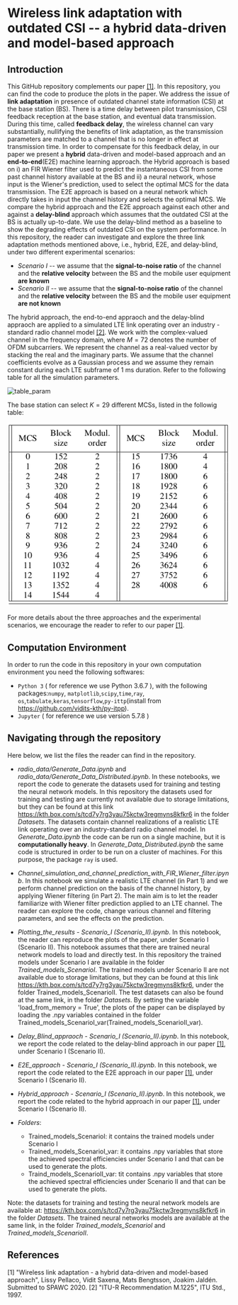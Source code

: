 # Wireless link adaptation with outdated CSI -- a hybrid data-driven and model-based approach

## Introduction
This GitHub repository complements our paper [[1]](#ourpaper). In this repository, you can find the code to produce the plots in the paper. We address the issue of **link adaptation** in presence of outdated channel state information (CSI) at the base station (BS). 
There is a time delay between pilot transmission, CSI feedback reception at the base station, and eventual data transmission. During this time, called **feedback delay**, the wireless channel can vary substantially, nullifying the benefits of link adaptation, as the transmission parameters are matched to a channel that is no longer in effect at transmission time.
In order to compensate for this feedback delay, in our paper we present a **hybrid** data-driven and model-based approach and an **end-to-end**(E2E) machine learning approach. the Hybrid approach is based on i) an FIR Wiener filter used to predict the instantaneous CSI from some past channel history available at the BS and ii) a neural network, whose input is the Wiener's prediction, used to select the optimal MCS for the data transmission. The E2E approach is based on a neural network which directly takes in input the channel history and selects the optimal MCS. We compare the hybrid approach and the E2E approach against each other and against a **delay-blind** approach which assumes that the outdated CSI at the BS is actually up-to-date. We use the delay-blind method as a baseline to show the degrading effects of outdated CSI on the system performance.
In this repository, the reader can investigate and explore the three link adaptation methods mentioned above, i.e., hybrid, E2E, and delay-blind, under two different experimental scenarios:

- *Scenario I* -- we assume that the **signal-to-noise ratio** of the channel and the **relative velocity** between the BS and the mobile user equipment **are known**
- *Scenario II* -- we assume that the **signal-to-noise ratio** of the channel and the **relative velocity** between the BS and the mobile user equipment **are not known**

The hybrid approach, the end-to-end appraoch and the delay-blind appraoch are applied to a simulated LTE link operating over an industry -standard radio channel model [[2]](#channel_model). We work with the complex-valued channel in the frequency domain, where $M = 72$ denotes the number of OFDM subcarriers. We represent the channel as a real-valued vector by stacking the real and the imaginary parts. 
We assume that the channel coefficients evolve as a Gaussian process and we assume they remain constant during each LTE subframe of 1 ms duration. Refer to the following table for all the simulation parameters.

![table_param](figures/table_param.png=100x20)

The base station can select $K=29$ different MCSs, listed in the followig table:

![table_MCS](figures/table_MCS.png)

For more details about the three approaches and the experimental scenarios, we encourage the reader to refer to our paper [[1]](#ourpaper).

## Computation Environment
In order to run the code in this repository in your own computation environment you need the following softwares:
* `Python 3` ( for reference we use Python 3.6.7 ), with the following packages:`numpy`, `matplotlib`,`scipy`,`time`,`ray`, `os`,`tabulate`,`keras`,`tensorflow`,`py-ittp`(install from https://github.com/vidits-kth/py-itpp).
* `Jupyter` ( for reference we use version 5.7.8 )


## Navigating through the repository
Here below, we list the files the reader can find in the repository.

* *radio_data/Generate_Data.ipynb* and *radio_data/Generate_Data_Distributed.ipynb*. In these notebooks, we report the code to generate the datasets used for training and testing the neural network models. In this repository the datasets used for training and testing are currently not available due to storage limitations, but they can be found at this link https://kth.box.com/s/tcd7y7rg3yau75kctw3regmyns8kfkr6 in the folder *Datasets*. The datasets contain channel realizations of a realistic LTE link operating over an industry-standard radio channel model. In *Generate_Data.ipynb* the code can be run on a single machine, but it is **computationally heavy**. In *Generate_Data_Distributed.ipynb* the same code is structured in order to be run on a cluster of machines. For this purpose, the package `ray` is used.

* *Channel_simulation_and_channel_prediction_with_FIR_Wiener_filter.ipynb*.
In this notebook we simulate a realistic LTE channel (in Part 1) and we perform channel prediction on the basis of the channel history, by applying Wiener filtering (in Part 2). The main aim is to let the reader familiarize with Wiener filter prediction applied to an LTE channel. The reader can explore the code, change various channel and filtering parameters, and see the effects on the prediction.

* *Plotting_the_results - Scenario_I (Scenario_II).ipynb*.
In this notebook, the reader can reproduce the plots of the paper, under Scenario I (Scenario II). This notebook assumes that there are trained neural network models to load and directly test. In this repository the trained models under Scenario I are available in the folder *Trained_models_ScenarioI*. The trained models under Scenario II are not available due to storage limitations, but they can be found at this link  https://kth.box.com/s/tcd7y7rg3yau75kctw3regmyns8kfkr6, under the folder Trained_models_ScenarioII. The test datasets can also be found at the same link, in the folder *Datasets*. By setting the variable 'load_from_memory = True', the plots of the paper can be displayed by loading the .npy variables contained in the folder Trained_models_ScenarioI_var(Trained_models_ScenarioII_var).

* *Delay_Blind_appraoch - Scenario_I (Scenario_II).ipynb*.
In this notebook, we report the code related to the delay-blind approach in our paper [[1]](#ourpaper), under Scenario I (Scenario II).

* *E2E_approach - Scenario_I (Scenario_II).ipynb*.
In this notebook, we report the code related to the E2E approach in our paper [[1]](#ourpaper), under Scenario I (Scenario II).

* *Hybrid_approach - Scenario_I (Scenario_II).ipynb*.
In this notebook, we report the code related to the hybrid approach in our paper [[1]](#ourpaper), under Scenario I (Scenario II).

* *Folders*:
  - Trained_models_ScenarioI: it contains the trained models under Scenario I
  - Trained_models_ScenarioI_var: it contains .npy variables that store the achieved spectral efficiencies under Scenario I and that can be used to generate the plots.
  - Traind_models_ScenarioII_var: tit contains .npy variables that store the achieved spectral efficiencies under Scenario II and that can be used to generate the plots.
  
Note: the datasets for training and testing the neural network models are available at: https://kth.box.com/s/tcd7y7rg3yau75kctw3regmyns8kfkr6 in the folder *Datasets*. The trained neural networks models are available at the same link, in the folder *Trained_models_ScenarioI* and *Trained_models_ScenarioII*. 

## References
<a id='ourpaper'></a> [1] "Wireless link adaptation - a hybrid data-driven and model-based approach", Lissy Pellaco, Vidit Saxena, Mats Bengtsson, Joakim Jaldén. Submitted to SPAWC 2020.
<a id='channel_model'></a> [2] "ITU-R Recommendation M.1225", ITU Std., 1997.

